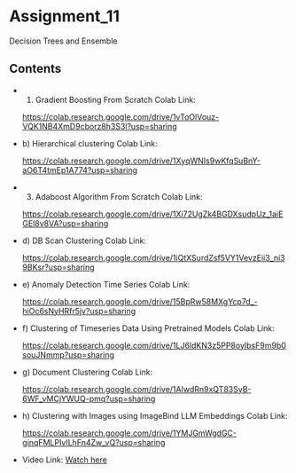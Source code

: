 # Assignment_11

Decision Trees and Ensemble 

## Contents


- 1) Gradient Boosting From Scratch Colab Link:

  https://colab.research.google.com/drive/1vToOlVouz-VQK1NB4XmD9cborz8h3S3l?usp=sharing

- b) Hierarchical clustering Colab Link:

   https://colab.research.google.com/drive/1XyqWNIs9wKfqSuBnY-aO6T4tmEp1A774?usp=sharing

- 3) Adaboost Algorithm From Scratch Colab Link:

   https://colab.research.google.com/drive/1Xi72UgZk4BGDXsudpUz_1aiEGEl8v8VA?usp=sharing

 - d) DB Scan Clustering Colab Link:

   https://colab.research.google.com/drive/1iQtXSurdZsf5VY1VevzEii3_ni39BKsr?usp=sharing

- e) Anomaly Detection Time Series Colab Link:

   https://colab.research.google.com/drive/15BpRw58MXgYcp7d_-hiOc6sNyHRfr5jv?usp=sharing
  
- f) Clustering of Timeseries Data Using Pretrained Models Colab Link:
  
  https://colab.research.google.com/drive/1LJ6ldKN3z5PP8oyIbsF9m9b0souJNmmp?usp=sharing

- g) Document Clustering Colab Link:
  
  https://colab.research.google.com/drive/1AIwdRn9xQT83SyB-6WF_vMCjYWUQ-pmq?usp=sharing

- h) Clustering with Images using ImageBind LLM Embeddings Colab Link:
  
  https://colab.research.google.com/drive/1YMJGmWgdGC-ginqFMLPIvILhFn4Zw_vQ?usp=sharing

- Video Link:  [Watch here](https://youtu.be/XvtW7Znyjbk)
